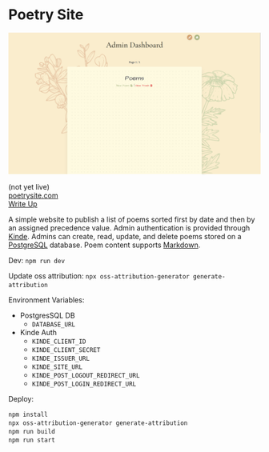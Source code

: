 # Poetry Site

![Preview Image](/readme/admin-page.png)

(not yet live)  
[poetrysite.com](https://example.com)  
[Write Up](https://example.com)

A simple website to publish a list of poems sorted first by date and then by an assigned precedence value. Admin
authentication is provided through [Kinde](https://kinde.com/). Admins can create, read, update, and delete poems stored
on a [PostgreSQL](https://www.postgresql.org/) database. Poem content supports
[Markdown](https://en.wikipedia.org/wiki/Markdown).

Dev: `npm run dev`

Update oss attribution: `npx oss-attribution-generator generate-attribution`

Environment Variables:
- PostgresSQL DB
  - `DATABASE_URL`
- Kinde Auth
  - `KINDE_CLIENT_ID`
  - `KINDE_CLIENT_SECRET`
  - `KINDE_ISSUER_URL`
  - `KINDE_SITE_URL`
  - `KINDE_POST_LOGOUT_REDIRECT_URL`
  - `KINDE_POST_LOGIN_REDIRECT_URL`

Deploy:
``` sh
npm install
npx oss-attribution-generator generate-attribution
npm run build
npm run start
```
